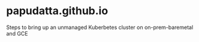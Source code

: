 # papudatta.github.io
Steps to bring up an unmanaged Kuberbetes cluster on on-prem-baremetal and GCE

